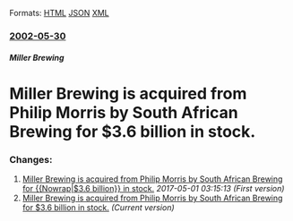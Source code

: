 
Formats: [HTML](/news/2002/05/30/miller-brewing-is-acquired-from-philip-morris-by-south-african-brewing-for-3-6-billion-in-stock.html)  [JSON](/news/2002/05/30/miller-brewing-is-acquired-from-philip-morris-by-south-african-brewing-for-3-6-billion-in-stock.json)  [XML](/news/2002/05/30/miller-brewing-is-acquired-from-philip-morris-by-south-african-brewing-for-3-6-billion-in-stock.xml)  

### [2002-05-30](/news/2002/05/30/index.md)

##### Miller Brewing
#  Miller Brewing is acquired from Philip Morris by South African Brewing for $3.6 billion in stock.




### Changes:

1. [ Miller Brewing is acquired from Philip Morris by South African Brewing for {{Nowrap|$3.6 billion}} in stock.](/news/2002/05/30/miller-brewing-is-acquired-from-philip-morris-by-south-african-brewing-for-nowrap-3-6-billion-in-stock.md) _2017-05-01 03:15:13 (First version)_
1. [ Miller Brewing is acquired from Philip Morris by South African Brewing for $3.6 billion in stock.](/news/2002/05/30/miller-brewing-is-acquired-from-philip-morris-by-south-african-brewing-for-3-6-billion-in-stock.md) _(Current version)_
